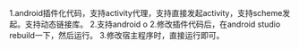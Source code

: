 1.android插件化代码，支持activity代理，支持直接发起activity，支持scheme发起。支持动态链接库。
2.支持android o
2.修改插件代码后，在android studio rebuild一下，然后运行。
3.修改宿主程序时，直接运行即可。
